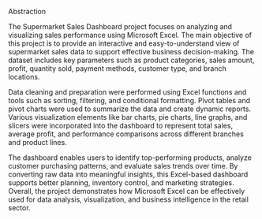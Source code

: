 Abstraction

The Supermarket Sales Dashboard project focuses on analyzing and visualizing sales performance using Microsoft Excel. The main objective of this project is to provide an interactive and easy-to-understand view of supermarket sales data to support effective business decision-making. The dataset includes key parameters such as product categories, sales amount, profit, quantity sold, payment methods, customer type, and branch locations.

Data cleaning and preparation were performed using Excel functions and tools such as sorting, filtering, and conditional formatting. Pivot tables and pivot charts were used to summarize the data and create dynamic reports. Various visualization elements like bar charts, pie charts, line graphs, and slicers were incorporated into the dashboard to represent total sales, average profit, and performance comparisons across different branches and product lines.

The dashboard enables users to identify top-performing products, analyze customer purchasing patterns, and evaluate sales trends over time. By converting raw data into meaningful insights, this Excel-based dashboard supports better planning, inventory control, and marketing strategies. Overall, the project demonstrates how Microsoft Excel can be effectively used for data analysis, visualization, and business intelligence in the retail sector.
